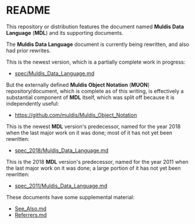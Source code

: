 # README

This repository or distribution features the document named
**Muldis Data Language** (**MDL**)
and its supporting documents.

The **Muldis Data Language** document is currently being rewritten,
and also had prior rewrites.

This is the newest version, which is a partially complete work in progress:

- [spec/Muldis_Data_Language.md](spec/Muldis_Data_Language.md)

But the externally defined **Muldis Object Notation** (**MUON**)
repository/document, which is complete as of this writing,
is effectively a substantial component of **MDL** itself,
which was split off because it is independently useful:

- <https://github.com/muldis/Muldis_Object_Notation>

This is the newest **MDL** version's predecessor,
named for the year 2018 when the last major work on it was done;
most of it has not yet been rewritten:

- [spec_2018/Muldis_Data_Language.md](spec_2018/Muldis_Data_Language.md)

This is the 2018 **MDL** version's predecessor,
named for the year 2011 when the last major work on it was done;
a large portion of it has not yet been rewritten:

- [spec_2011/Muldis_Data_Language.md](spec_2011/Muldis_Data_Language.md)

These documents have some supplemental material:

- [See_Also.md](See_Also.md)
- [Referrers.md](Referrers.md)
